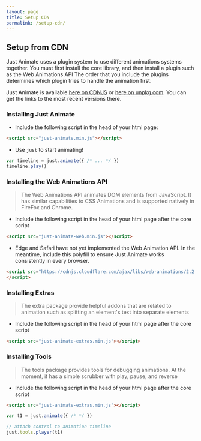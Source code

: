 ```yaml
---
layout: page
title: Setup CDN
permalink: /setup-cdn/
---
```


## Setup from CDN

Just Animate uses a plugin system to use different animations systems together.  You must first install the core library, and then install a plugin such as the Web Animations API  The order that you include the plugins determines which plugin tries to handle the animation first.


Just Animate is available [here on CDNJS](https://cdnjs.com/libraries/just-animate) or [here on unpkg.com](https://unpkg.com/just-animate/dist/).  You can get the links to the most recent versions there.


### Installing Just Animate
- Include the following script in the head of your html page:
```html
<script src="just-animate.min.js"></script>
```

- Use ```just``` to start animating!


```js
var timeline = just.animate({ /* ... */ })
timeline.play()
```


### Installing the Web Animations API

> The Web Animations API animates DOM elements from JavaScript.  It has similar capabilities to CSS Animations and is supported natively in FireFox and Chrome.

- Include the following script in the head of your html page after the core script
```html
<script src="just-animate-web.min.js"></script>
```

- Edge and Safari have not yet implemented the Web Animation API.  In the meantime, include this polyfill to ensure Just Animate works consistently in every browser.

```html
<script src="https://cdnjs.cloudflare.com/ajax/libs/web-animations/2.2.5/web-animations.min.js">
</script>
```

### Installing Extras
> The extra package provide helpful addons that are related to animation such as splitting an element's text into separate elements

- Include the following script in the head of your html page after the core script
```html
<script src="just-animate-extras.min.js"></script>
```

### Installing Tools
> The tools package provides tools for debugging animations.  At the moment, it has a simple scrubber with play, pause, and reverse

- Include the following script in the head of your html page after the core script
```html
<script src="just-animate-extras.min.js"></script>
```

```js
var t1 = just.animate({ /* */ })

// attach control to animation timeline
just.tools.player(t1)

```
